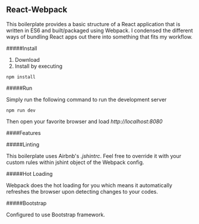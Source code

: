 ## React-Webpack

This boilerplate provides a basic structure of a React application that is written in ES6 and built/packaged using Webpack. I condensed the different ways of bundling React apps out there into something that fits my workflow.

#####Install

1. Download
2. Install by executing
```
npm install
```
#####Run

Simply run the following command to run the development server
```
npm run dev
```
Then open your favorite browser and load _http://localhost:8080_

####Features

#####Linting

This boilerplate uses Airbnb's _.jshintrc_. Feel free to override it with your custom rules within jshint object of the Webpack config.

#####Hot Loading

Webpack does the hot loading for you which means it automatically refreshes the browser upon detecting changes to your codes.

#####Bootstrap

Configured to use Bootstrap framework.
